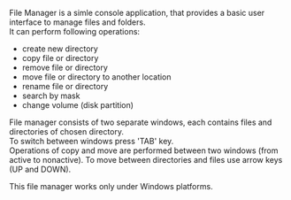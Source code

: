 File Manager is a simle console application, that provides a basic user interface to manage files and folders.  
It can perform following operations:
- create new directory  
- copy file or directory  
- remove file or directory  
- move file or directory to another location  
- rename file or directory  
- search by mask  
- change volume (disk partition)  

File manager consists of two separate windows, each contains files and directories of chosen directory.  
To switch between windows press 'TAB' key.  
Operations of copy and move are performed between two windows (from active to nonactive).
To move between directories and files use arrow keys (UP and DOWN).  

This file manager works only under Windows platforms.  

